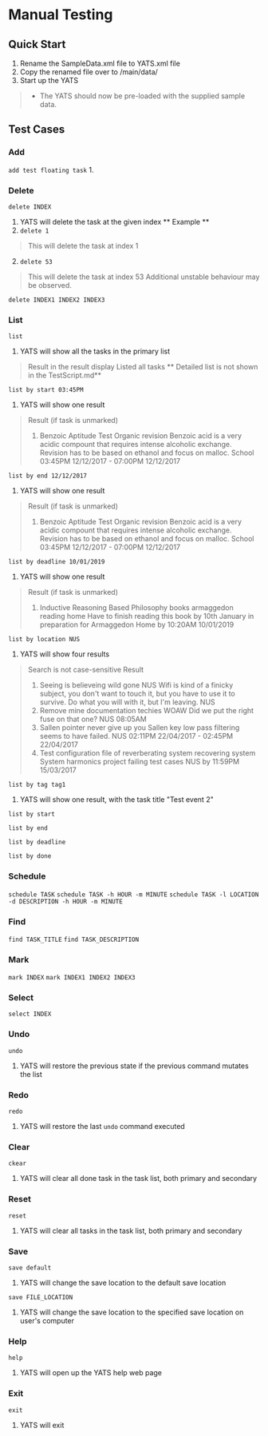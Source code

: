 # Manual Testing

## Quick Start
1. Rename the SampleData.xml file to YATS.xml file
2. Copy the renamed file over to /main/data/
3. Start up the YATS
> * The YATS should now be pre-loaded with the supplied sample data.

## Test Cases

### Add
`add test floating task`
1. 

### Delete
`delete INDEX`
1. YATS will delete the task at the given index
** Example **
1. `delete 1`
> This will delete the task at index 1

2. `delete 53`
> This will delete the task at index 53
> Additional unstable behaviour may be observed.

`delete INDEX1 INDEX2 INDEX3`

### List
`list`
1. YATS will show all the tasks in the primary list
> Result in the result display
> Listed all tasks
> ** Detailed list is not shown in the TestScript.md**

`list by start 03:45PM`
1. YATS will show one result
> Result (if task is unmarked)
> 1. Benzoic Aptitude Test
> Organic revision
> Benzoic acid is a very acidic compount that requires intense alcoholic exchange. Revision has to be based on ethanol and focus on malloc.
> School
> 03:45PM 12/12/2017 - 07:00PM 12/12/2017

`list by end 12/12/2017`
1. YATS will show one result
> Result (if task is unmarked)
> 1. Benzoic Aptitude Test
> Organic revision
> Benzoic acid is a very acidic compount that requires intense alcoholic exchange. Revision has to be based on ethanol and focus on malloc.
> School
> 03:45PM 12/12/2017 - 07:00PM 12/12/2017

`list by deadline 10/01/2019`
1. YATS will show one result
> Result (if task is unmarked)
> 1. Inductive Reasoning Based Philosophy
> books armaggedon reading home
> Have to finish reading this book by 10th January in preparation for Armaggedon
> Home
> by 10:20AM 10/01/2019

`list by location NUS`
1. YATS will show four results
> Search is not case-sensitive
> Result
> 1. Seeing is believeing
> wild gone
> NUS Wifi is kind of a finicky subject, you don't want to touch it, but you have to use it to survive. Do what you will with it, but I'm leaving.
> NUS
> 2. Remove mine documentation
> techies WOAW
> Did we put the right fuse on that one?
> NUS
> 08:05AM
> 3. Sallen pointer
> never give up you
> Sallen key low pass filtering seems to have failed.
> NUS
> 02:11PM 22/04/2017 - 02:45PM 22/04/2017
> 4. Test configuration file of reverberating system
> recovering system
> System harmonics project failing test cases
> NUS
>  by 11:59PM 15/03/2017

`list by tag tag1`
1. YATS will show one result, with the task title "Test event 2"

`list by start`

`list by end`

`list by deadline`

`list by done`


### Schedule
`schedule TASK`
`schedule TASK -h HOUR -m MINUTE`
`schedule TASK -l LOCATION -d DESCRIPTION -h HOUR -m MINUTE`

### Find
`find TASK_TITLE`
`find TASK_DESCRIPTION`

### Mark
`mark INDEX`
`mark INDEX1 INDEX2 INDEX3`

### Select
`select INDEX`

### Undo
`undo`
1. YATS will restore the previous state if the previous command mutates the list 

### Redo
`redo`
1. YATS will restore the last `undo` command executed

### Clear
`ckear`
1. YATS will clear all done task in the task list, both primary and secondary

### Reset
`reset`
1. YATS will clear all tasks in the task list, both primary and secondary

### Save
`save default`
1. YATS will change the save location to the default save location

`save FILE_LOCATION`
1. YATS will change the save location to the specified save location on user's computer

### Help
`help`
1. YATS will open up the YATS help web page

### Exit
`exit`
1. YATS will exit
